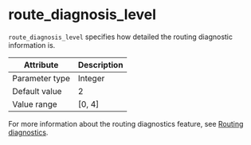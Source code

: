 # route_diagnosis_level

`route_diagnosis_level` specifies how detailed the routing diagnostic information is.

| Attribute | Description |
|----------|---------|
| Parameter type | Integer |
| Default value | 2 |
| Value range | [0, 4] |

For more information about the routing diagnostics feature, see [Routing diagnostics](../../900.o-m-guide/400.routing-diagnosis/100.overview-of-routing-diagnosis.md).
